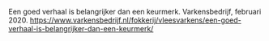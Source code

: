 Een goed verhaal is belangrijker dan een keurmerk. Varkensbedrijf, februari 2020. https://www.varkensbedrijf.nl/fokkerij/vleesvarkens/een-goed-verhaal-is-belangrijker-dan-een-keurmerk/